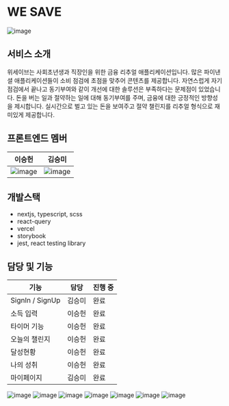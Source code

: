 # WE SAVE
![image](https://user-images.githubusercontent.com/49827304/222907052-905b2290-7070-4ebf-8752-51b749bf4673.png)
## 서비스 소개
위세이브는 사회초년생과 직장인을 위한 금융 리추얼 애플리케이션입니다. 많은 파이낸셜 애플리케이션들이 소비 점검에 초점을 맞추어 콘텐츠를 제공합니다. 자연스럽게 자기점검에서 끝나고 동기부여와 같이 개선에 대한 솔루션은 부족하다는 문제점이 있었습니다.
돈을 버는 일과 절약하는 일에 대해 동기부여를 주며, 금융에 대한 긍정적인 방향성을 제시합니다.
실시간으로 벌고 있는 돈을 보여주고 절약 챌린지를 리추얼 형식으로 재미있게 제공합니다.

## 프론트엔드 멤버
| 이승헌  | 김승미  | 
|---|---|
| ![image](https://user-images.githubusercontent.com/49827304/232250140-daa21996-1df9-4cc8-a433-b48f47d22e7a.png) | ![image](https://user-images.githubusercontent.com/49827304/232250154-a3405bbc-9d67-4ca1-a20d-f53111032869.png)

## 개발스택
- nextjs, typescript, scss
- react-query
- vercel
- storybook
- jest, react testing library

## 담당 및 기능
| 기능                   | 담당 | 진행 중 |
| --------------------------- | ------------ | ------------ |
| SignIn / SignUp             | 김승미 | 완료           |
| 소득 입력            | 이승헌     | 완료           |
| 타이머 기능  | 이승헌     | 완료           |
| 오늘의 챌린지      | 이승헌      | 완료                                                        |
| 달성현황 | 이승헌 | 완료                                                         |
| 나의 성취 | 이승헌      | 완료                                                         |
| 마이페이지 |  김승미     | 완료                                                         |

![image](https://github.com/jfmam/frontend_template/assets/49827304/d3210956-8ed6-41ee-a809-dd088d9f76e8)
![image](https://github.com/jfmam/frontend_template/assets/49827304/ec480526-aa17-4562-b3a3-28316af8767b)
![image](https://github.com/jfmam/frontend_template/assets/49827304/d6f4d9d3-1d8a-4446-bf70-79a8bad55021)
![image](https://github.com/jfmam/frontend_template/assets/49827304/301bdb0e-fa09-4ffe-b9b2-21d0a91e6460)
![image](https://github.com/jfmam/frontend_template/assets/49827304/92dd99fc-178b-4176-8cc8-da1eaefbbd8e)
![image](https://github.com/jfmam/frontend_template/assets/49827304/27e7e48e-6793-489b-b1ae-3df2342f1f4f)
![image](https://github.com/jfmam/frontend_template/assets/49827304/977abaef-05b2-4d47-846e-63a58c2b3832)
